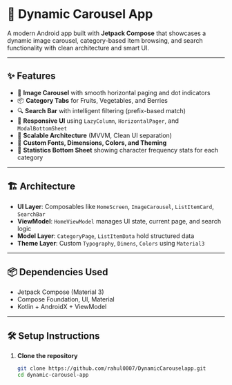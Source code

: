 # 🥗 Dynamic Carousel App

A modern Android app built with **Jetpack Compose** that showcases a dynamic image carousel, category-based item browsing, and search functionality with clean architecture and smart UI.

---

## ✨ Features

- 🎠 **Image Carousel** with smooth horizontal paging and dot indicators
- 📦 **Category Tabs** for Fruits, Vegetables, and Berries
- 🔍 **Search Bar** with intelligent filtering (prefix-based match)
- 📱 **Responsive UI** using `LazyColumn`, `HorizontalPager`, and `ModalBottomSheet`
- 💾 **Scalable Architecture** (MVVM, Clean UI separation)
- 🎨 **Custom Fonts, Dimensions, Colors, and Theming**
- 🧮 **Statistics Bottom Sheet** showing character frequency stats for each category

---

## 🏗 Architecture

- **UI Layer**: Composables like `HomeScreen`, `ImageCarousel`, `ListItemCard`, `SearchBar`
- **ViewModel**: `HomeViewModel` manages UI state, current page, and search logic
- **Model Layer**: `CategoryPage`, `ListItemData` hold structured data
- **Theme Layer**: Custom `Typography`, `Dimens`, `Colors` using `Material3`

---

## 📦 Dependencies Used

- Jetpack Compose (Material 3)
- Compose Foundation, UI, Material
- Kotlin + AndroidX + ViewModel

---

## 🛠 Setup Instructions

1. **Clone the repository**
   ```bash
   git clone https://github.com/rahul0007/DynamicCarouselapp.git
   cd dynamic-carousel-app
